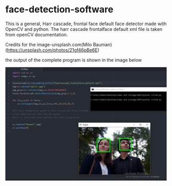 # face-detection-software
This is a general, Harr cascade, frontal face default face detector made with OpenCV and python. The harr cascade frontalface default xml file is taken from openCV documentation. 

Credits for the image-unsplash.com(Milo Bauman)(https://unsplash.com/photos/21gf46pBe6E)

the output of the complete program is shown in the image below

![the image with green rectangles and overall output](githubPic.PNG)
